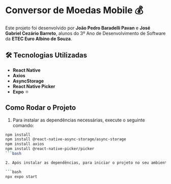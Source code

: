 # Conversor de Moedas Mobile 💰

Este projeto foi desenvolvido por **João Pedro Baradelli Pavan** e **José Gabriel Cezário Barreto**, alunos do 3º Ano de Desenvolvimento de Software da **ETEC Euro Albino de Souza**.

## 🛠 Tecnologias Utilizadas

- **React Native** 
- **Axios** 
- **AsyncStorage** 
- **React Native Picker** 
- **Expo** ⚛

## Como Rodar o Projeto

1. Para instalar as dependências necessárias, execute o seguinte comando:

```bash
npm install
npm install @react-native-async-storage/async-storage
npm install axios
npm install @react-native-picker/picker
```bash

2. Após instalar as dependências, para iniciar o projeto no seu ambiente local, execute o comando:

```bash
npx expo start
